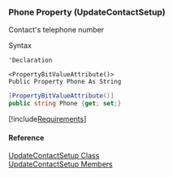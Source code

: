 ﻿### Phone Property (UpdateContactSetup)

Contact's telephone number

Syntax

```vbnet
'Declaration

<PropertyBitValueAttribute()>
Public Property Phone As String
```

```csharp
[PropertyBitValueAttribute()]
public string Phone {get; set;}
```

[!include[Requirements](../partials/requirements.md)]

#### Reference

[UpdateContactSetup Class](FChoice.Toolkits.Clarify~FChoice.Toolkits.Clarify.Interfaces.UpdateContactSetup.md)  
[UpdateContactSetup Members](FChoice.Toolkits.Clarify~FChoice.Toolkits.Clarify.Interfaces.UpdateContactSetup_members.md)